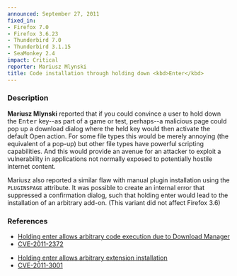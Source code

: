 ```yaml
---
announced: September 27, 2011
fixed_in:
- Firefox 7.0
- Firefox 3.6.23
- Thunderbird 7.0
- Thunderbird 3.1.15
- SeaMonkey 2.4
impact: Critical
reporter: Mariusz Mlynski
title: Code installation through holding down <kbd>Enter</kbd>
---
```


<h3>Description</h3>

<p><strong>Mariusz Mlynski</strong> reported that if you could convince
a user to hold down the <kbd>Enter</kbd> key--as part of a game or test,
perhaps--a malicious page could pop up a download dialog where the held
key would then activate the default Open action. For some file types this
would be merely annoying (the equivalent of a pop-up) but other file
types have powerful scripting capabilities. And this would provide an
avenue for an attacker to exploit a vulnerability in applications not
normally exposed to potentially hostile internet content.
</p>

<p>Mariusz also reported a similar flaw with manual plugin installation
using the <code>PLUGINSPAGE</code> attribute. It was possible to create
an internal error that suppressed a confirmation dialog, such that holding
enter would lead to the installation of an arbitrary add-on. (This variant
did not affect Firefox 3.6)
</p>

<h3>References</h3>

<ul>
  <li><a href="https://bugzilla.mozilla.org/buglist.cgi?bug_id=657462,662309,663899">
          Holding enter allows arbitrary code execution due to Download Manager</a></li>
  <li><a class="ex-ref" href="http://cve.mitre.org/cgi-bin/cvename.cgi?name=CVE-2011-2372">CVE-2011-2372</a></li>
</ul>

<ul>
  <li><a href="https://bugzilla.mozilla.org/show_bug.cgi?id=672485">
     Holding enter allows arbitrary extension installation</a></li>
  <li><a class="ex-ref" href="http://cve.mitre.org/cgi-bin/cvename.cgi?name=CVE-2011-3001">CVE-2011-3001</a></li>
</ul>



